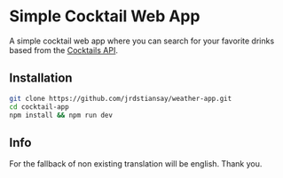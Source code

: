 
# Simple Cocktail Web App
A simple cocktail web app where you can search for your favorite drinks based from the [Cocktails API](https://www.thecocktaildb.com/).
## Installation
```bash
git clone https://github.com/jrdstiansay/weather-app.git
cd cocktail-app
npm install && npm run dev
```
## Info
For the fallback of non existing translation will be english. Thank you.